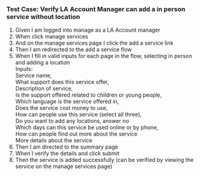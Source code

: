 ### Test Case: Verify LA Account Manager can add a in person service without location

1. Given I am logged into manage as a LA Account manager
2. When click manage services
3. And on the manage services page I click the add a service link
4. Then I am redirected to the add a service flow
5. When I fill in valid inputs for each page in the flow, selecting in person and adding a location<br/>
   Inputs:<br/>
   Service name,<br/>
   What support does this service offer,<br/>
   Description of service,<br/>
   Is the support offered related to children or young people,<br/>
   Which language is the service offered in,<br/>
   Does the service cost money to use,<br/>
   How can people use this service (select all three),<br/>
   Do you want to add any locations, answer no<br/>
   Which days can this service be used online or by phone,<br/>
   How can people find out more about the service<br/>
   More details about the service
6. Then I am directed to the summary page
7. When I verify the details and click submit
8. Then the service is added successfully (can be verified by viewing the service on the manage services page)